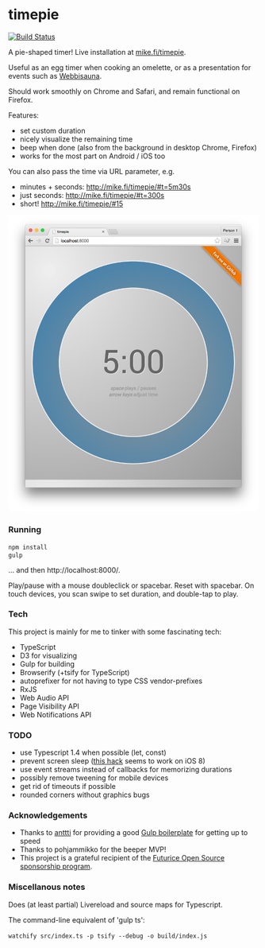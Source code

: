 timepie
=======

[![Build Status](https://travis-ci.org/mieky/timepie.svg?branch=master)](https://travis-ci.org/mieky/timepie)

A pie-shaped timer! Live installation at [mike.fi/timepie](http://mike.fi/timepie/).

Useful as an egg timer when cooking an omelette, or as a presentation for events such as [Webbisauna](http://www.webbisauna.fi/).

Should work smoothly on Chrome and Safari, and remain functional on Firefox.

Features:
- set custom duration
- nicely visualize the remaining time
- beep when done (also from the background in desktop Chrome, Firefox)
- works for the most part on Android / iOS too

You can also pass the time via URL parameter, e.g.
- minutes + seconds: http://mike.fi/timepie/#t=5m30s
- just seconds: http://mike.fi/timepie/#t=300s
- short! http://mike.fi/timepie/#15

![Screenshot](https://github.com/mieky/timepie/raw/master/screenshot.png)

### Running

```
npm install
gulp
```

... and then http://localhost:8000/.

Play/pause with a mouse doubleclick or spacebar. Reset with spacebar.
On touch devices, you scan swipe to set duration, and double-tap to play.

### Tech

This project is mainly for me to tinker with some fascinating tech:

- TypeScript
- D3 for visualizing
- Gulp for building
- Browserify (+tsify for TypeScript)
- autoprefixer for not having to type CSS vendor-prefixes
- RxJS
- Web Audio API
- Page Visibility API
- Web Notifications API

### TODO

- use Typescript 1.4 when possible (let, const)
- prevent screen sleep ([this hack](http://jsbin.com/dubezaqu/3/) seems to work on iOS 8)
- use event streams instead of callbacks for memorizing durations
- possibly remove tweening for mobile devices
- get rid of timeouts if possible
- rounded corners without graphics bugs

### Acknowledgements

- Thanks to [anttti](https://github.com/anttti) for providing a good [Gulp boilerplate](https://gist.github.com/anttti/a387fa2c87b34de5d9f8) for getting up to speed
- Thanks to pohjammikko for the beeper MVP!
- This project is a grateful recipient of the [Futurice Open Source sponsorship program](http://futurice.com/blog/sponsoring-free-time-open-source-activities).

### Miscellanous notes

Does (at least partial) Livereload and source maps for Typescript.

The command-line equivalent of 'gulp ts':

```watchify src/index.ts -p tsify --debug -o build/index.js```
